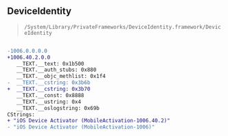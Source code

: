 ## DeviceIdentity

> `/System/Library/PrivateFrameworks/DeviceIdentity.framework/DeviceIdentity`

```diff

-1006.0.0.0.0
+1006.40.2.0.0
   __TEXT.__text: 0x1b500
   __TEXT.__auth_stubs: 0x880
   __TEXT.__objc_methlist: 0x1f4
-  __TEXT.__cstring: 0x3b6b
+  __TEXT.__cstring: 0x3b70
   __TEXT.__const: 0x8888
   __TEXT.__ustring: 0x4
   __TEXT.__oslogstring: 0x69b
CStrings:
+ "iOS Device Activator (MobileActivation-1006.40.2)"
- "iOS Device Activator (MobileActivation-1006)"

```
